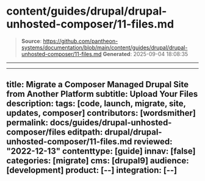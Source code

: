 # content/guides/drupal/drupal-unhosted-composer/11-files.md

> **Source**: https://github.com/pantheon-systems/documentation/blob/main/content/guides/drupal/drupal-unhosted-composer/11-files.md
> **Generated**: 2025-09-04 18:08:35

---

---
title: Migrate a Composer Managed Drupal Site from Another Platform
subtitle: Upload Your Files
description: 
tags: [code, launch, migrate, site, updates, composer]
contributors: [wordsmither]
permalink: docs/guides/drupal-unhosted-composer/files
editpath: drupal/drupal-unhosted-composer/11-files.md
reviewed: "2022-12-13"
contenttype: [guide]
innav: [false]
categories: [migrate]
cms: [drupal9]
audience: [development]
product: [--]
integration: [--]
---

<Partial file="migrate/drupal-addfiles.md" />
